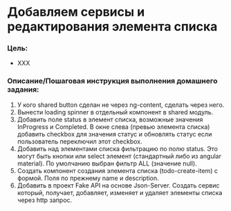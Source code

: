 # Добавляем сервисы и редактирования элемента списка

### Цель:

* XXX

### Описание/Пошаговая инструкция выполнения домашнего задания:

1. У кого shared button сделан не через ng-content, сделать через него.
2. Вынести loading spinner в отдельный компонент в shared модуль.
3. Добавить поле status в элемент списка, возможные значения InProgress и Completed. В окне слева (превью элемента
   списка) добавить checkbox для значения статус и обновлять статус если пользователь переключил этот checkbox.
4. Добавить над элементами списка фильтрацию по полю status. Это могут быть кнопки или select элемент (стандартный либо
   из angular material). По умолчанию выбран фильтр ALL (значение null).
5. Создать компонент создания элемента списка (todo-create-item) с формой. Поля по прежнему name и description.
6. Добавить в проект Fake API на основе Json-Server. Создать сервис который, получает, добавляет, изменяет и удаляет
   элементы списка через http запрос.
